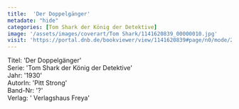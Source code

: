 ```yaml
---
title:  'Der Doppelgänger'
metadate: "hide"
categories: [Tom Shark der König der Detektive]
image: '/assets/images/coverart/Tom Shark/1141620839_00000010.jpg'
visit: 'https://portal.dnb.de/bookviewer/view/1141620839#page/n0/mode/2up'
---
```

Titel: 'Der Doppelgänger' <br>
Serie: 'Tom Shark der König der Detektive' <br>
Jahr: '1930' <br>
AutorIn: 'Pitt Strong' <br>
Band-Nr: '?' <br>
Verlag: ' Verlagshaus Freya'